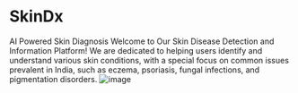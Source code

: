 # SkinDx
AI Powered Skin Diagnosis
Welcome to Our Skin Disease Detection and Information Platform!
We are dedicated to helping users identify and understand various skin conditions, with a special focus on common issues prevalent in India, such as eczema, psoriasis, fungal infections, and pigmentation disorders. 
![image](https://github.com/user-attachments/assets/61f3fd12-6d13-4bd8-8915-be170cc16791)
